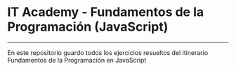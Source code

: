 # IT Academy - Fundamentos de la Programación (JavaScript)
---
En este repositorio guardo todos los ejercicios resueltos del itinerario Fundamentos de la Programación en JavaScript